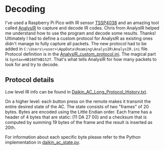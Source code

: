 # Decoding

I've used a Raspberry Pi Pico with IR sensor [TSSP4038](https://www.vishay.com/docs/82458/tssp40.pdf) and an amazing tool called [AnalysIR](https://analysir.com/) to capture and decode IR codes. 
Chris from AnalysIR helped me understand how to use the program and decode some results. Thanks!
Ultimately I had to define a custom protocol for AnalysIR as existing ones didn't manage to fully capture all packets. The new protocol had to be added in `C:\Users\<user>\AppData\Roaming\AnalysIR\AnalysIR.ini` file. Protocol definition is in the [AnalysIR_custom_protocol.ini](./AnalysIR_custom_protocol.ini). The magical part is `Syntax=HB160THB152T`. That's what tells AnalysIR for how many packets to look for and try to decode.


## Protocol details

Low level IR info can be found in [Daikin_AC_Long_Protocol_History.txt](./Daikin_AC_Long_Protocol_History.txt).

On a higher level: each button press on the remote makes it transmit the entire desired state of the AC. The state consists of two "frames" of 20 bytes.
Bytes are encoded using the Little Endian order.
Each frame has a header of 4 bytes that are static: (11 DA 27 00) and a checksum that is computed by summing 19 bytes of the frame and the result is inserted as 20th.

For information about each specific byte please refer to the Python implementation in [daikin_ac_state.py](../src/daikin_ac_state.py).